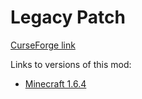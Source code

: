 # Legacy Patch

[CurseForge link](https://www.curseforge.com/minecraft/mc-mods/legacy-patch)

Links to versions of this mod:
- [Minecraft 1.6.4](https://github.com/heldplayer/legacy-patch/tree/1.6.4)
